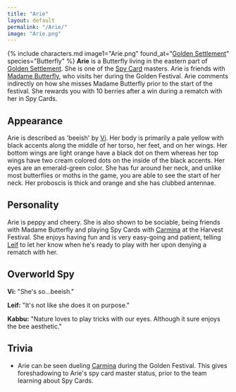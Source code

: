 ```yaml
---
title: "Arie"
layout: default
permalink: "/Arie/"
image: "Arie.png"
---
```

{% include characters.md image1="Arie.png" found_at="[Golden Settlement](/Golden_Settlement)" species="Butterfly" %}
**Arie** is a Butterfly living in the eastern part of [Golden Settlement](/Golden_Settlement). She is one of the [Spy Card](/Spy_Cards) masters. Arie is friends with [Madame Butterfly](/Madame_Butterfly), who visits her during the Golden Festival. Arie comments indirectly on how she misses Madame Butterfly prior to the start of the festival. She rewards you with 10 berries after a win during a rematch with her in Spy Cards.

## Appearance
Arie is described as 'beeish' by [Vi](/Vi). Her body is primarily a pale yellow with black accents along the middle of her torso, her feet, and on her wings. Her bottom wings are light orange have a black dot on them whereas her top wings have two cream colored dots on the inside of the black accents. Her eyes are an emerald-green color. She has fur around her neck, and unlike most butterflies or moths in the game, you are able to see the start of her neck. Her proboscis is thick and orange and she has clubbed antennae. 

## Personality
Arie is peppy and cheery. She is also shown to be sociable, being friends with Madame Butterfly and playing Spy Cards with [Carmina](/Carmina) at the Harvest Festival. She enjoys having fun and is very easy-going and patient, telling [Leif](/Leif) to let her know when he's ready to play with her upon denying a rematch with her.

## Overworld Spy
**Vi:** "She's so...beeish."

**Leif:** "It's not like she does it on purpose."

**Kabbu:** "Nature loves to play tricks with our eyes. Although it sure enjoys the bee aesthetic."

## Trivia
* Arie can be seen dueling [Carmina](/Carmina) during the Golden Festival. This gives foreshadowing to Arie's spy card master status, prior to the team learning about Spy Cards.